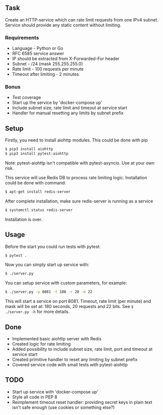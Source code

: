 ## Task

Create an HTTP-service which can rate limit requests from one IPv4 subnet.
Service should provide any static content without limiting.

### Requirements

- Language - Python or Go
- RFC 6585 service answer
- IP should be extracted from X-Forwarded-For header
- Subnet - /24 (mask 255.255.255.0)
- Rate limit - 100 requests per minute
- Timeout after limiting - 2 minutes

### Bonus

- Test coverage
- Start up the service by 'docker-compose up'
- Include subnet size, rate limit and timeout at service start
- Handler for manual resetting any limits by subnet prefix

## Setup
Firstly, you need to install aiohttp modules. This could be done with pip
```Bash
$ pip3 install aiohttp
$ pip3 install pytest-aiohttp
```
Note: pytest-aiohttp isn't compatible with pytest-asyncio. Use at your own risk.

This service will use Redis DB to process rate limiting logic. Installation could be done with command:
```Bash
$ apt-get install redis-server
```
After complete installation, make sure redis-server is running as a service
```Bash
$ systemctl status redis-server
```
Installation is over.

## Usage
Before the start you could run tests with pytest:
```Bash
$ pytest .
```
Now you can simply start up service with:
```Bash
$ ./server.py
```
You can setup service with custom parameters, for example:
```Bash
$ ./server.py -p 8081 -t 180 -r 20 -m 22
```
This will start a service on port 8081.
Timeout, rate limit (per minute) and mask will be set at: 180 seconds, 20 requests and 22 bits.
See `$ ./server.py -h` for more details.

## Done

- Implemented basic aiohttp server with Redis
- Created logic for rate limiting
- Added possibility to include subnet size, rate limit, port and timeout at service start
- Created primitive handler to reset any limiting by subnet prefix
- Covered service code with small tests with pytest-aiohttp

## TODO

- Start up service with 'docker-compose up'
- Style all code in PEP 8
- Reimplement timeout reset handler: providing secret keys in plain text isn't safe enough (use cookies or something else?)
